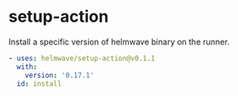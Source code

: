 # setup-action

Install a specific version of helmwave binary on the runner.

```yaml
- uses: helmwave/setup-action@v0.1.1
  with:
    version: '0.17.1'
  id: install
```
